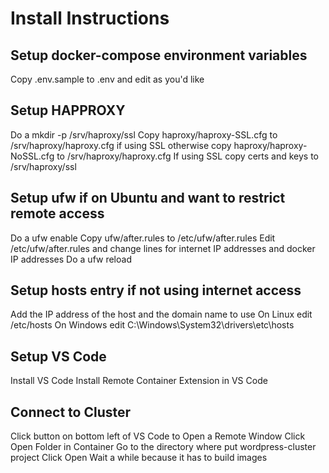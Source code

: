 # Install Instructions

## Setup docker-compose environment variables
Copy .env.sample to .env and edit as you'd like

## Setup HAPPROXY
Do a mkdir -p /srv/haproxy/ssl
Copy haproxy/haproxy-SSL.cfg to /srv/haproxy/haproxy.cfg if using SSL otherwise
copy haproxy/haproxy-NoSSL.cfg to /srv/haproxy/haproxy.cfg
If using SSL copy certs and keys to /srv/haproxy/ssl

## Setup ufw if on Ubuntu and want to restrict remote access
Do a ufw enable
Copy ufw/after.rules to /etc/ufw/after.rules
Edit /etc/ufw/after.rules and change lines for internet IP addresses and docker IP addresses
Do a ufw reload

## Setup hosts entry if not using internet access
Add the IP address of the host and the domain name to use
  On Linux edit /etc/hosts
  On Windows edit C:\Windows\System32\drivers\etc\hosts

## Setup VS Code
Install VS Code
Install Remote Container Extension in VS Code

## Connect to Cluster
Click button on bottom left of VS Code to Open a Remote Window
Click Open Folder in Container
Go to the directory where put wordpress-cluster project
Click Open
Wait a while because it has to build images
